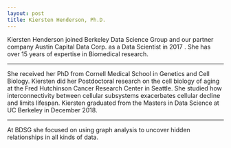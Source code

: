 ```yaml
---
layout: post
title: Kiersten Henderson, Ph.D.
---
```

Kiersten Henderson joined Berkeley Data Science Group and
our partner company Austin Capital Data Corp. as a Data Scientist in
2017 . She has over 15 years of expertise in Biomedical research.

-----

She received her PhD from Cornell Medical School in Genetics and Cell
Biology. Kiersten did her Postdoctoral research on the cell biology of
aging at the Fred Hutchinson Cancer Research Center in Seattle. She
studied how interconnectivity between cellular subsystems exacerbates
cellular decline and limits lifespan. Kiersten graduated from the
Masters in Data Science at UC Berkeley in December 2018. 

-----
At BDSG she focused on using graph analysis to uncover hidden relationships in
all kinds of data.